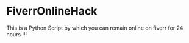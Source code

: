 # FiverrOnlineHack
This is a Python Script by which you can remain online on fiverr for 24 hours !!!
